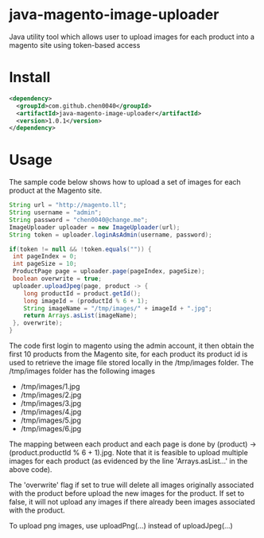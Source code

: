 # java-magento-image-uploader

Java utility tool which allows user to upload images for each product into a magento site using token-based access

# Install

```xml
<dependency>
  <groupId>com.github.chen0040</groupId>
  <artifactId>java-magento-image-uploader</artifactId>
  <version>1.0.1</version>
</dependency>
```

# Usage

The sample code below shows how to upload a set of images for each product at the Magento site.

```java
String url = "http://magento.ll";
String username = "admin";
String password = "chen0040@change.me";
ImageUploader uploader = new ImageUploader(url);
String token = uploader.loginAsAdmin(username, password);

if(token != null && !token.equals("")) {
 int pageIndex = 0;
 int pageSize = 10;
 ProductPage page = uploader.page(pageIndex, pageSize);
 boolean overwrite = true;
 uploader.uploadJpeg(page, product -> {
    long productId = product.getId();
    long imageId = (productId % 6 + 1);
    String imageName = "/tmp/images/" + imageId + ".jpg";
    return Arrays.asList(imageName);
 }, overwrite);
}
```

The code first login to magento using the admin account, it then obtain the first 10 products from the Magento site, for each product
its product id is used to retrieve the image file stored locally in the /tmp/images folder. The /tmp/images folder has the following images

* /tmp/images/1.jpg
* /tmp/images/2.jpg
* /tmp/images/3.jpg
* /tmp/images/4.jpg
* /tmp/images/5.jpg
* /tmp/images/6.jpg

The mapping between each product and each page is done by (product) -> (product.productId % 6 + 1).jpg. Note that it is feasible to
upload multiple images for each product (as evidenced by the line 'Arrays.asList...' in the above code).

The 'overwrite' flag if set to true will delete all images originally associated with the product before upload the new images for the product. 
If set to false, it will not upload any images if there already been images associated with the product.
 

To upload png images, use uploadPng(...) instead of uploadJpeg(...)



